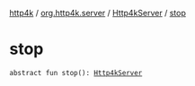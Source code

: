 [http4k](../../index.md) / [org.http4k.server](../index.md) / [Http4kServer](index.md) / [stop](./stop.md)

# stop

`abstract fun stop(): `[`Http4kServer`](index.md)
